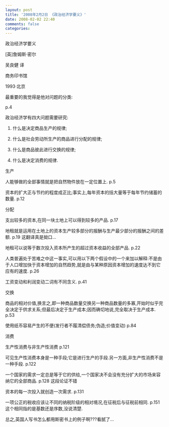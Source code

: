```yaml
---
layout: post
title: '2008年2月2日 《政治经济学要义》'
date: 2008-02-02 22:40
comments: false
categories: 
---
```

    

政治经济学要义

[英]詹姆斯·密尔

吴良健 译

商务印书馆

1993·北京

  

最重要的我觉得是他对问题的分类:

  

p.4

政治经济学有四大问题需要研究:

1. 什么是决定商品生产的规律;

2. 什么是社会劳动所生产的商品进行分配的规律;

3. 什么是商品彼此进行交换的规律;

4. 什么是决定消费的规律.

  

  

生产

人能够做的全部事情就是把自然物件放在一定位置上. p.5

资本的扩大正与节约的程度成正比;事实上,每年资本的括大量等于每年节约储蓄的数量. p.12

  

分配

支出较多的资本,在同一块土地上可以得到较多的产品. p.17

地租就是运用在土地上的资本生产较多部分的报酬与生产最少部分的报酬之间的差额. p.19 这翻译真是拗口...

地租可以说等于数次投入资本所产生的超过资本收益的全部产品. p.22

人类普遍处于苦难之中这一事实,可以用以下两个假设中的一个来加以解释:不是由于人口增加快于资本增加的自然趋势,就是由与某种原因资本增加的速度达不到它应有的速度. p.26

工资变动和利润变动二词有不同含义. p.41

  

交换

商品的相对价值,换言之,即一种商品数量交换另一种商品数量的多寡,开始时似乎完全决定于供求关系;但最后决定于生产成本;因而确切地说,完全取决于生产成本. p.53

使用纸币容易产生的不便(发行者不履清偿债务;伪造;价值变动) p.84

  

消费

生产性消费与非生产性消费 p.121

可见生产性消费本身是一种手段;它是进行生产的手段.另一方面,非生产性消费不是一种手段. p.122

一个国家的需求一定总是等于它的供给,一个国家决不会没有充分扩大的市场来容纳它的全部商品. p.128 这段论证不错

资本的每一次投入就创造一次需求. p.131

一项公正的税收应该让不同的纳税阶级的相对境况,在征税后与征税前相同. p.151 这个相同指的是基数还是序数,没说清楚.

  

  

  

  

总之,英国人写书怎么都用斯密书上的例子啊???看腻了...
